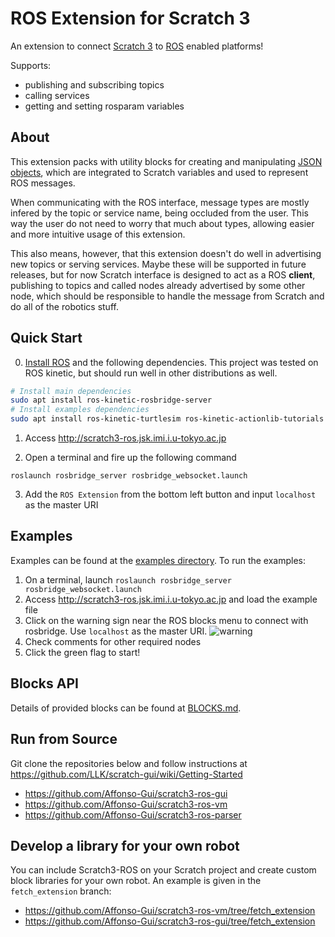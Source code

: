 # ROS Extension for Scratch 3

An extension to connect [Scratch 3](https://en.scratch-wiki.info/wiki/Scratch_3.0) to [ROS](http://wiki.ros.org/) enabled platforms!

Supports:
- publishing and subscribing topics
- calling services
- getting and setting rosparam variables

## About

This extension packs with utility blocks for creating and manipulating [JSON objects](https://www.w3schools.com/js/js_json_objects.asp), which are integrated to Scratch variables and used to represent ROS messages.

When communicating with the ROS interface, message types are mostly infered by the topic or service name, being occluded from the user. This way the user do not need to worry that much about types, allowing easier and more intuitive usage of this extension.

This also means, however, that this extension doesn't do well in advertising new topics or serving services. Maybe these will be supported in future releases, but for now Scratch interface is designed to act as a ROS **client**, publishing to topics and called nodes already advertised by some other node, which should be responsible to handle the message from Scratch and do all of the robotics stuff.

## Quick Start
0. [Install ROS](http://wiki.ros.org/ROS/Installation) and the following dependencies. This project was tested on ROS kinetic, but should run well in other distributions as well.
```bash
# Install main dependencies
sudo apt install ros-kinetic-rosbridge-server
# Install examples dependencies
sudo apt install ros-kinetic-turtlesim ros-kinetic-actionlib-tutorials 
```

1. Access http://scratch3-ros.jsk.imi.i.u-tokyo.ac.jp

2. Open a terminal and fire up the following command
```
roslaunch rosbridge_server rosbridge_websocket.launch
```

3. Add the `ROS Extension` from the bottom left button and input `localhost` as the master URI

## Examples

Examples can be found at the [examples directory](https://github.com/Affonso-Gui/scratch3-ros-vm/tree/develop/src/extensions/scratch3_ros/examples). To run the examples:

1. On a terminal, launch `roslaunch rosbridge_server rosbridge_websocket.launch`
2. Access http://scratch3-ros.jsk.imi.i.u-tokyo.ac.jp and load the example file
3. Click on the warning sign near the ROS blocks menu to connect with rosbridge. Use `localhost` as the master URI.
![warning](https://user-images.githubusercontent.com/20625381/50582008-55e3e400-0ea2-11e9-942e-496bda7c557a.png)
4. Check comments for other required nodes
5. Click the green flag to start!

## Blocks API

Details of provided blocks can be found at [BLOCKS.md](https://github.com/Affonso-Gui/scratch3-ros-vm/blob/develop/src/extensions/scratch3_ros/BLOCKS.md).


## Run from Source

Git clone the repositories below and follow instructions at https://github.com/LLK/scratch-gui/wiki/Getting-Started
- https://github.com/Affonso-Gui/scratch3-ros-gui
- https://github.com/Affonso-Gui/scratch3-ros-vm
- https://github.com/Affonso-Gui/scratch3-ros-parser

## Develop a library for your own robot

You can include Scratch3-ROS on your Scratch project and create custom block libraries for your own robot. An example is given in the `fetch_extension` branch:
- https://github.com/Affonso-Gui/scratch3-ros-vm/tree/fetch_extension
- https://github.com/Affonso-Gui/scratch3-ros-gui/tree/fetch_extension
